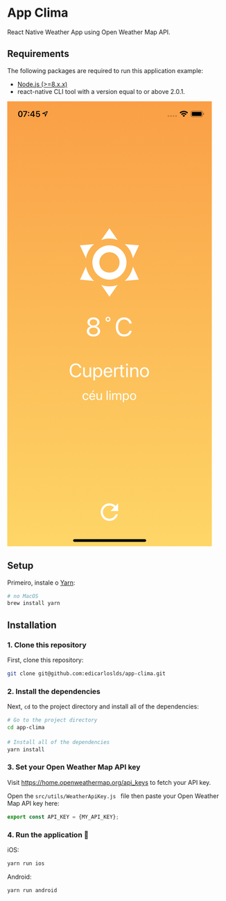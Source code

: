 # App Clima
React Native Weather App using Open Weather Map API.


## Requirements
The following packages are required to run this application example:
* [Node.js (>=8.x.x)](https://nodejs.org)
* react-native CLI tool with a version equal to or above 2.0.1.

![Screenshot](screenshot.png)

## Setup

Primeiro, instale o [Yarn](https://yarnpkg.com):

```sh
# no MacOS
brew install yarn
```

## Installation

### 1. Clone this repository
First, clone this repository:

```bash
git clone git@github.com:edicarloslds/app-clima.git
```

### 2. Install the dependencies
Next, `cd` to the project directory and install all of the dependencies:

```bash
# Go to the project directory
cd app-clima

# Install all of the dependencies
yarn install
```

### 3. Set your Open Weather Map API key

Visit https://home.openweathermap.org/api_keys to fetch your API key.

Open the `src/utils/WeatherApiKey.js ` file then paste your Open Weather Map API key here:

```js
export const API_KEY = {MY_API_KEY};
```

### 4. Run the application 🚀

iOS:

```bash
yarn run ios
```

Android:

```bash
yarn run android
```


